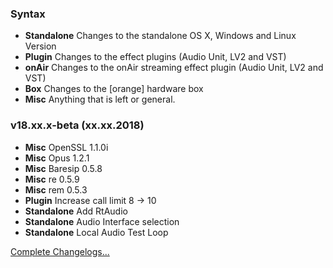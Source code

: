 ### Syntax

- **Standalone** Changes to the standalone OS X, Windows and Linux Version
- **Plugin** Changes to the effect plugins (Audio Unit, LV2 and VST)
- **onAir** Changes to the onAir streaming effect plugin (Audio Unit, LV2 and VST)
- **Box** Changes to the [orange] hardware box
- **Misc** Anything that is left or general.


### v18.xx.x-beta (xx.xx.2018)

- **Misc** OpenSSL 1.1.0i
- **Misc** Opus 1.2.1
- **Misc** Baresip 0.5.8
- **Misc** re 0.5.9
- **Misc** rem 0.5.3
- **Plugin** Increase call limit 8 -> 10
- **Standalone** Add RtAudio 
- **Standalone** Audio Interface selection
- **Standalone** Local Audio Test Loop



[Complete Changelogs...](https://github.com/Studio-Link-v2/backend/blob/v18.02.x/CHANGELOG-ARCHIVE.md)
